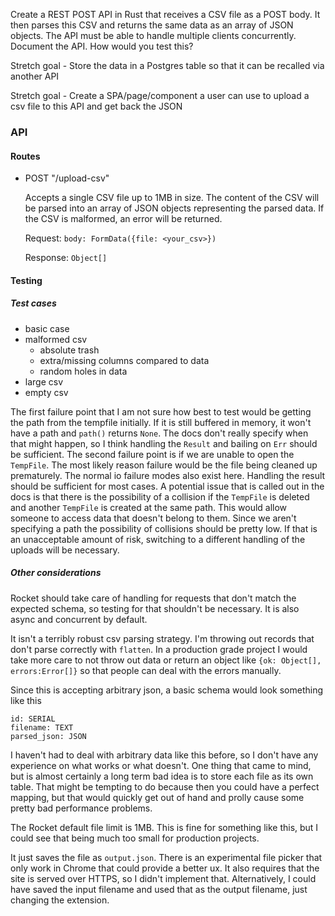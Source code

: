 Create a REST POST API in Rust that receives a CSV file as a POST body. It then parses this CSV and returns the same data as an array of JSON objects. The API must be able to handle multiple clients concurrently. Document the API. How would you test this?

Stretch goal - Store the data in a Postgres table so that it can be recalled via another API

Stretch goal - Create a SPA/page/component a user can use to upload a csv file to this API and get back the JSON


### API

#### Routes

* POST "/upload-csv"

    Accepts a single CSV file up to 1MB in size. The content of the CSV will be parsed into an array of JSON objects representing the parsed data. If the CSV is malformed, an error will be returned.

    Request: `body: FormData({file: <your_csv>})`

    Response: `Object[]`

#### Testing
##### Test cases
* basic case
* malformed csv
    * absolute trash
    * extra/missing columns compared to data
    * random holes in data
* large csv
* empty csv

The first failure point that I am not sure how best to test would be getting the path from the tempfile initially. If it is still buffered in memory, it won't have a path and `path()` returns `None`. The docs don't really specify when that might happen, so I think handling the `Result` and bailing on `Err` should be sufficient. The second failure point is if we are unable to open the `TempFile`. The most likely reason failure would be the file being cleaned up prematurely. The normal io failure modes also exist here. Handling the result should be sufficient for most cases. A potential issue that is called out in the docs is that there is the possibility of a collision if the `TempFile` is deleted and another `TempFile` is created at the same path. This would allow someone to access data that doesn't belong to them. Since we aren't specifying a path the possibility of collisions should be pretty low. If that is an unacceptable amount of risk, switching to a different handling of the uploads will be necessary.

##### Other considerations
Rocket should take care of handling for requests that don't match the expected schema, so testing for that shouldn't be necessary. It is also async and concurrent by default.

It isn't a terribly robust csv parsing strategy. I'm throwing out records that don't parse correctly with `flatten`. In a production grade project I would take more care to not throw out data or return an object like `{ok: Object[], errors:Error[]}` so that people can deal with the errors manually.

Since this is accepting arbitrary json, a basic schema would look something like this
```
id: SERIAL
filename: TEXT
parsed_json: JSON

```
I haven't had to deal with arbitrary data like this before, so I don't have any experience on what works or what doesn't. One thing that came to mind, but is almost certainly a long term bad idea is to store each file as its own table. That might be tempting to do because then you could have a perfect mapping, but that would quickly get out of hand and prolly cause some pretty bad performance problems.

The Rocket default file limit is 1MB. This is fine for something like this, but I could see that being much too small for production projects.

It just saves the file as `output.json`. There is an experimental file picker that only work in Chrome that could provide a better ux. It also requires that the site is served over HTTPS, so I didn't implement that. Alternatively, I could have saved the input filename and used that as the output filename, just changing the extension.
